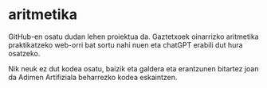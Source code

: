 # aritmetika
GitHub-en osatu dudan lehen proiektua da. Gaztetxoek oinarrizko aritmetika praktikatzeko web-orri bat sortu nahi nuen eta chatGPT erabili dut hura osatzeko.

Nik neuk ez dut kodea osatu, baizik eta galdera eta erantzunen bitartez joan da Adimen Artifiziala beharrezko kodea eskaintzen.
